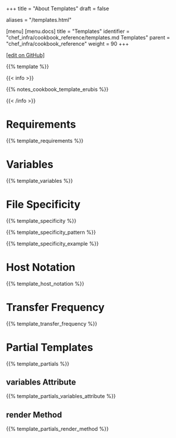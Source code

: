 +++
title = "About Templates"
draft = false

aliases = "/templates.html"

[menu]
  [menu.docs]
    title = "Templates"
    identifier = "chef_infra/cookbook_reference/templates.md Templates"
    parent = "chef_infra/cookbook_reference"
    weight = 90
+++    

[\[edit on
GitHub\]](https://github.com/chef/chef-web-docs/blob/master/chef_master/source/templates.rst)

{{% template %}}

{{< info >}}

{{% notes_cookbook_template_erubis %}}

{{< /info >}}

Requirements
============

{{% template_requirements %}}

Variables
=========

{{% template_variables %}}

File Specificity
================

{{% template_specificity %}}

{{% template_specificity_pattern %}}

{{% template_specificity_example %}}

Host Notation
=============

{{% template_host_notation %}}

Transfer Frequency
==================

{{% template_transfer_frequency %}}

Partial Templates
=================

{{% template_partials %}}

variables Attribute
-------------------

{{% template_partials_variables_attribute %}}

render Method
-------------

{{% template_partials_render_method %}}

